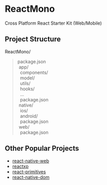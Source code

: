 # ReactMono
Cross Platform React Starter Kit (Web/Mobile)

## Project Structure
ReactMono/<br>
>package.json<br>
&nbsp;app/<br>
&nbsp;&nbsp;components/<br>
&nbsp;&nbsp;model/<br>
&nbsp;&nbsp;utils/<br>
&nbsp;&nbsp;hooks/<br>
&nbsp;&nbsp;...<br>
&nbsp;&nbsp;package.json<br>
&nbsp;native/<br>
&nbsp;&nbsp;ios/<br>
&nbsp;&nbsp;android/<br>
&nbsp;&nbsp;package.json<br>
&nbsp;web/<br>
&nbsp;&nbsp;package.json<br>
## Other Popular Projects
- [react-native-web](https://github.com/necolas/react-native-web)
- [reactxp](https://github.com/microsoft/reactxp)
- [react-primitives](https://github.com/lelandrichardson/react-primitives)
- [react-native-dom](https://github.com/vincentriemer/react-native-dom)
